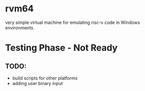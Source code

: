 # rvm64
very simple virtual machine for emulating risc-v code in Windows environments.

# Testing Phase - Not Ready

## TODO:
- build scripts for other platforms
- adding user binary input
